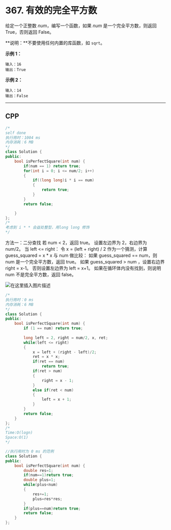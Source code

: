 # 367. 有效的完全平方数

给定一个正整数 *num*，编写一个函数，如果 *num* 是一个完全平方数，则返回 True，否则返回 False。

**说明：**不要使用任何内置的库函数，如 `sqrt`。

**示例 1：**

```
输入：16
输出：True
```

**示例 2：**

```
输入：14
输出：False
```

***

## CPP



```cpp
/*
self done
执行用时：1004 ms
内存消耗：6 MB
*/
class Solution {
public:
    bool isPerfectSquare(int num) {
        if(num == 1) return true;
        for(int i = 0; i <= num/2; i++)
        {
            if((long long)i * i == num)
            {
                return true; 
            }
        }
        return false;

    }
};
/*
考虑到 i * * 会益处整型，用long long 修饰
*/
```



方法一：二分查找
若 num < 2，返回 true。
设置左边界为 2，右边界为 num/2。
当 left <= right：
令 x = (left + right) / 2 作为一个猜测，计算 guess_squared = x * x 与 num 做比较：
如果 guess_squared == num，则 num 是一个完全平方数，返回 true。
如果 guess_squared > num ，设置右边界 right = x-1。
否则设置左边界为 left = x+1。
如果在循环体内没有找到，则说明 num 不是完全平方数，返回 false。

![在这里插入图片描述](https://imgconvert.csdnimg.cn/aHR0cHM6Ly9waWMubGVldGNvZGUtY24uY29tL0ZpZ3VyZXMvMzY3L2JpbmFyeS5wbmc?x-oss-process=image/format,png)



```cpp
/*
执行用时：0 ms
内存消耗：6 MB
*/
class Solution {
public:
    bool isPerfectSquare(int num) {
        if (1 == num) return true;
        
        long left = 2, right = num/2, x, ret;
        while(left <= right)
        {
            x = left + (right - left)/2;
            ret = x * x;
            if(ret == num)
                return true;
            if(ret > num)
            {
                right = x - 1;
            }
            else if(ret < num)
            {
                left = x + 1;
            }
        }
        return false;
    }
};
/*
Time:O(logn)
Space:O(1)
*/
```





```cpp
//执行用时为 0 ms 的范例
class Solution {
public:
    bool isPerfectSquare(int num) {
        double res=1;
        if(num==1)return true;
        double plus=1;
        while(plus<num)
        {
            res+=1;
            plus=res*res;
        }
        if(plus==num)return true;
        return false;
    }
};
```

